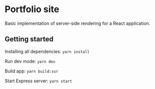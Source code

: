 # Portfolio site

Basic implementation of server-side rendering for a React application.

## Getting started 

Installing all dependencies: `yarn install`

Run dev mode: `yarn dev`

Build app: `yarn build:ssr`

Start Express server: `yarn start`
